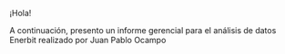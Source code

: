 
¡Hola!

A continuación, presento un informe gerencial para el análisis de datos Enerbit realizado por Juan Pablo Ocampo



```{tableofcontents}
```

